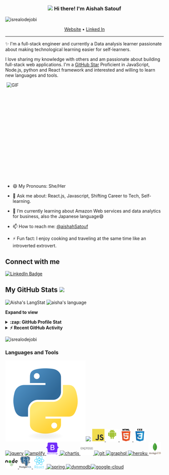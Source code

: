 <!-- Heading -->
<h3 align="center"><img src = "https://raw.githubusercontent.com/MartinHeinz/MartinHeinz/master/wave.gif" width = 30px> Hi there! I'm Aishah Satouf</h3>

<!-- Profile Views -->

<p align="left"> <img src="https://komarev.com/ghpvc/?username=Aishahsatouf&label=Profile%20views&color=0e75b6&style=flat" alt="isrealodejobi" />
</p>

<p align="center">
  <a href="https://64cf20de483b3d0008459108--aishahportfolio.netlify.app/public/">Website</a> •
  <a href="https://www.linkedin.com/in/aishah-satouf/">Linked In</a>
</p>

 <!-- About section -->

---
✨ I'm a full-stack engineer and  currently a Data analysis learner passionate about making technological learning easier for self-learners. 

I love sharing my knowledge with others and am passionate  about building full-stack web applications. I'm a [GitHub Star](https://stars.github.com/profiles/lauragift21/) Proficient in JavaScript, Node.js, python and React framework and interested and willing to learn new languages and tools.


<!-- code gif-->
<img align="right" alt="GIF" src="https://github.com/lauragift21/lauragift21/blob/master/code.gif?raw=true" width="500" height="320" />

- 😄 My Pronouns: She/Her   

- 💬 Ask me about: React.js, Javascript, Shifting Career to Tech, Self-learning.

- 🌱 I’m currently learning about Amazon Web services and data analytics for business, also the Japanese language😄

- 📫 How to reach me: [@aishahSatouf](aishasattouf1996@gmail.com)

- ⚡ Fun fact: I enjoy cooking and traveling at the same time like an introverted extrovert. 

<!-- About section: END -->


<!-- Conecct section -->

<h2>Connect with me </h3>
    <p>
  <a href="https://linkedin.com/in/aishah-satouf"><img src="https://img.shields.io/badge/-Aishah%20Satouf%20-blue?style=plastic&amp;labelColor=blue&amp;logo=LinkedIn&amp;link=https://linkedin.com/in/aishah-satouf" alt="LinkedIn Badge"></a> 
   </p>

 <!-- Conecct section: END -->
 
  <!-- GitHub section -->

 ##  My GitHub Stats <img src = "https://i.pinimg.com/originals/65/c4/f4/65c4f452571be1261e9c623f7da488ac.gif" width = 35px> 
 
 <div>
   <img align="center" src="https://github-readme-streak-stats.herokuapp.com/?user=Aishahsatouf" alt="Aisha's LangStat" />
  <img align="center" src="https://github-readme-stats.vercel.app/api/top-langs?username=Aishahsatouf&langs_count=10&show_icons=true&locale=en&layout=compact&theme=light" alt="aisha's language" height="192px"  width="500px"/>
</div>

**Expand to view**
<details>
  <summary><b>:zap: GitHub Profile Stat</b></summary>
  <img src="https://github-readme-stats.anuraghazra1.vercel.app/api?username=Aishahsatouf&show_icons=true" />
</details>
<details>
  <summary><b>⚡ Recent GitHub Activity</b></summary>
  <br/>
   <a href="https://github.com/Aishahsatouf/"><img alt="Aisha's Activity Graph" src="https://activity-graph.herokuapp.com/graph?username=Aishahsatouf&custom_title=Gift's%20Contribution%20Graph&theme=react-dark" /></a>
  <br/>
</details>

<!-- GitHub section: END -->

<!-- Profile Views -->

<p align="left"> <img src="https://komarev.com/ghpvc/?username=Aishahsatouf&label=Profile%20views&color=0e75b6&style=flat" alt="isrealodejobi" />
</p>


### Languages and Tools

<p align="left"><a href="https://www.python.com/en/" target="_blank" rel="noreferrer"><img src="https://raw.githubusercontent.com/devicons/devicon/master/icons/python/python-original.svg"/><a href="https://www.java.com/en/" target="_blank" rel="noreferrer"><img src="https://img.icons8.com/color/48/000000/java-coffee-cup-logo--v1.png"/></a> <a href="https://developer.mozilla.org/en-US/docs/Web/JavaScript" target="_blank" rel="noreferrer"> <img src="https://raw.githubusercontent.com/devicons/devicon/master/icons/javascript/javascript-original.svg" alt="javascript" width="40" height="40"/> </a><a href="https://developer.android.com" target="_blank" rel="noreferrer"> <img src="https://raw.githubusercontent.com/devicons/devicon/master/icons/android/android-original-wordmark.svg" alt="android" width="40" height="40"/> </a><a href="https://www.w3.org/html/" target="_blank" rel="noreferrer"> <img src="https://raw.githubusercontent.com/devicons/devicon/master/icons/html5/html5-original-wordmark.svg" alt="html5" width="40" height="40"/> </a><a href="https://www.w3schools.com/css/" target="_blank" rel="noreferrer"> <img src="https://raw.githubusercontent.com/devicons/devicon/master/icons/css3/css3-original-wordmark.svg" alt="css3" width="40" height="40"/> </a><a href="https://jquery.com/" target="_blank" rel="noreferrer"><img src="https://img.icons8.com/ios-filled/50/4a90e2/jquery.png" alt="jquery" width="40" height="40"/></a> <a href="https://aws.amazon.com/amplify/" target="_blank" rel="noreferrer"> <img src="https://docs.amplify.aws/assets/logo-dark.svg" alt="amplify" width="40" height="40"/> </a><a href="https://getbootstrap.com" target="_blank" rel="noreferrer"> <img src="https://raw.githubusercontent.com/devicons/devicon/master/icons/bootstrap/bootstrap-plain-wordmark.svg" alt="bootstrap" width="40" height="40"/> </a> <a href="https://www.chartjs.org" target="_blank" rel="noreferrer"> <img src="https://www.chartjs.org/media/logo-title.svg" alt="chartjs" width="40" height="40"/> </a>  <a href="https://expressjs.com" target="_blank" rel="noreferrer"> <img src="https://raw.githubusercontent.com/devicons/devicon/master/icons/express/express-original-wordmark.svg" alt="express" width="40" height="40"/> </a> <a href="https://git-scm.com/" target="_blank" rel="noreferrer"> <img src="https://www.vectorlogo.zone/logos/git-scm/git-scm-icon.svg" alt="git" width="40" height="40"/> </a> <a href="https://graphql.org" target="_blank" rel="noreferrer"> <img src="https://www.vectorlogo.zone/logos/graphql/graphql-icon.svg" alt="graphql" width="40" height="40"/> </a> <a href="https://heroku.com" target="_blank" rel="noreferrer"> <img src="https://www.vectorlogo.zone/logos/heroku/heroku-icon.svg" alt="heroku" width="40" height="40"/> </a> <a href="https://www.mongodb.com/" target="_blank" rel="noreferrer"> <img src="https://raw.githubusercontent.com/devicons/devicon/master/icons/mongodb/mongodb-original-wordmark.svg" alt="mongodb" width="40" height="40"/> </a> <a href="https://nodejs.org" target="_blank" rel="noreferrer"> <img src="https://raw.githubusercontent.com/devicons/devicon/master/icons/nodejs/nodejs-original-wordmark.svg" alt="nodejs" width="40" height="40"/> </a> <a href="https://www.postgresql.org" target="_blank" rel="noreferrer"> <img src="https://raw.githubusercontent.com/devicons/devicon/master/icons/postgresql/postgresql-original-wordmark.svg" alt="postgresql" width="40" height="40"/> </a> <a href="https://reactjs.org/" target="_blank" rel="noreferrer"> <img src="https://raw.githubusercontent.com/devicons/devicon/master/icons/react/react-original-wordmark.svg" alt="react" width="40" height="40"/> </a> </a> 
 <a href="https://spring.io/" target="_blank" rel="noreferrer"> <img src="https://www.vectorlogo.zone/logos/springio/springio-icon.svg" alt="spring" width="40" height="40"/> </a> <a href="https://docs.aws.amazon.com/dynamodb/index.html" target="_blank" rel="noreferrer"><img src="https://cdn.cdnlogo.com/logos/a/89/aws-dynamodb.svg" alt="dynmodb" width="40" height="40"></a><a href="https://cloud.google.com/"><img src="https://cdn.cdnlogo.com/logos/g/75/google-cloud.svg" alt="google-cloud" width="40" height="40"></a> </p>
 
<!-- THE END -->


<!--
**lauragift21/lauragift21** is a ✨ _special_ ✨ repository because its `README.md` (this file) appears on your GitHub profile.

Here are some ideas to get you started:

- 🔭 I’m currently working on ...
- 🌱 I’m currently learning ...
- 👯 I’m looking to collaborate on ...
- 🤔 I’m looking for help with ...
- 💬 Ask me about ...
- 📫 How to reach me: ...
- 😄 Pronouns: ...
- ⚡ Fun fact: ...
-->

